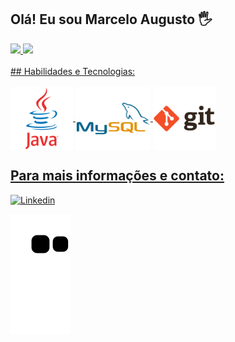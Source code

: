 ## Olá! Eu sou Marcelo Augusto 🖐️

 <div>
   <a href="https://github.com/Marcelo-Augustovs">
   <img height="170" src="https://github-readme-stats.vercel.app/api?username=Marcelo-Augusto&show_icons=true&theme=tokyonight&include_all_commits=true&count_private=true"/>
    <img height="170" src="https://github-readme-stats.vercel.app/api/top-langs/?username=Marcelo-Augustovs&layout=compact&langs_count=6&theme=tokyonight"/>
   
</div>

 <br>
  ## Habilidades e Tecnologias:
 
  <div style="display: inline_block"><br>
   <img align="center" alt="Java" height="100" width="100"  src="https://raw.githubusercontent.com/devicons/devicon/master/icons/java/java-original-wordmark.svg">
   <img align="center" alt="Mysql" height="100" width="120"  src="https://raw.githubusercontent.com/devicons/devicon/master/icons/mysql/mysql-original-wordmark.svg">
   <img align="center" alt="Java" height="100" width="100"  src="https://raw.githubusercontent.com/devicons/devicon/master/icons/git/git-original-wordmark.svg">
</div>
 
  ## Para mais informações e contato:
 
 [![Linkedin](https://img.shields.io/badge/LinkedIn-0077B5?style=for-the-badge&logo=linkedin&logoColor=white)](https://www.linkedin.com/in/marceloaugustoprogramador/)
 
<div> 
 
  ![Snake animation](https://github.com/Marcelo-Augustovs/Marcelo-Augustovs/blob/output/github-contribution-grid-snake.svg)

</div>

